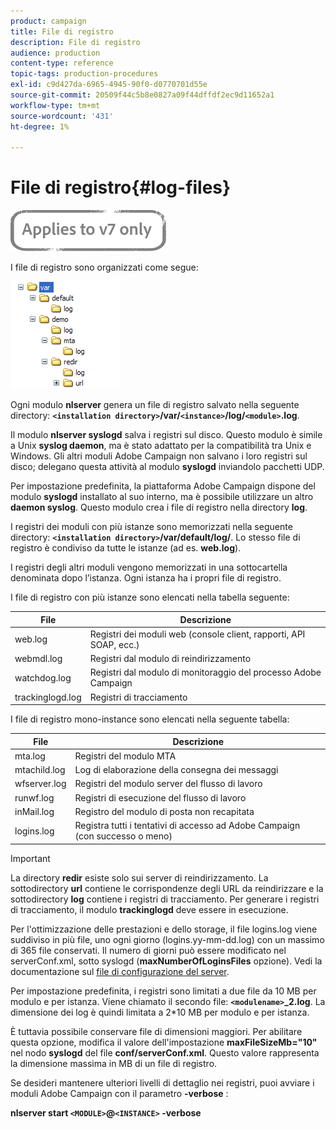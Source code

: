 ```yaml
---
product: campaign
title: File di registro
description: File di registro
audience: production
content-type: reference
topic-tags: production-procedures
exl-id: c9d427da-6965-4945-90f0-d0770701d55e
source-git-commit: 20509f44c5b8e0827a09f44dffdf2ec9d11652a1
workflow-type: tm+mt
source-wordcount: '431'
ht-degree: 1%

---
```


# File di registro{#log-files}

![](../../assets/v7-only.svg)

I file di registro sono organizzati come segue:

![](assets/d_ncs_directory.png)

Ogni modulo **nlserver** genera un file di registro salvato nella seguente directory: **`<installation directory>`/var/`<instance>`/log/`<module>`.log**.

Il modulo **nlserver syslogd** salva i registri sul disco. Questo modulo è simile a Unix **syslog daemon**, ma è stato adattato per la compatibilità tra Unix e Windows. Gli altri moduli Adobe Campaign non salvano i loro registri sul disco; delegano questa attività al modulo **syslogd** inviandolo pacchetti UDP.

Per impostazione predefinita, la piattaforma Adobe Campaign dispone del modulo **syslogd** installato al suo interno, ma è possibile utilizzare un altro **daemon syslog**. Questo modulo crea i file di registro nella directory **log**.

I registri dei moduli con più istanze sono memorizzati nella seguente directory: **`<installation directory>`/var/default/log/**. Lo stesso file di registro è condiviso da tutte le istanze (ad es. **web.log**).

I registri degli altri moduli vengono memorizzati in una sottocartella denominata dopo l’istanza. Ogni istanza ha i propri file di registro.

I file di registro con più istanze sono elencati nella tabella seguente:

| File | Descrizione |
|---|---|
| web.log | Registri dei moduli web (console client, rapporti, API SOAP, ecc.) |
| webmdl.log | Registri dal modulo di reindirizzamento |
| watchdog.log | Registri dal modulo di monitoraggio del processo Adobe Campaign |
| trackinglogd.log | Registri di tracciamento |

I file di registro mono-instance sono elencati nella seguente tabella:

| File | Descrizione |
|---|---|
| mta.log | Registri del modulo MTA |
| mtachild.log | Log di elaborazione della consegna dei messaggi |
| wfserver.log | Registri del modulo server del flusso di lavoro |
| runwf.log | Registri di esecuzione del flusso di lavoro |
| inMail.log | Registro del modulo di posta non recapitata |
| logins.log | Registra tutti i tentativi di accesso ad Adobe Campaign (con successo o meno) |

>[!IMPORTANT]
>
>La directory **redir** esiste solo sui server di reindirizzamento. La sottodirectory **url** contiene le corrispondenze degli URL da reindirizzare e la sottodirectory **log** contiene i registri di tracciamento. Per generare i registri di tracciamento, il modulo **trackinglogd** deve essere in esecuzione.

Per l&#39;ottimizzazione delle prestazioni e dello storage, il file logins.log viene suddiviso in più file, uno ogni giorno (logins.yy-mm-dd.log) con un massimo di 365 file conservati. Il numero di giorni può essere modificato nel serverConf.xml, sotto syslogd (**maxNumberOfLoginsFiles** opzione). Vedi la documentazione sul [file di configurazione del server](../../installation/using/the-server-configuration-file.md#syslogd).

Per impostazione predefinita, i registri sono limitati a due file da 10 MB per modulo e per istanza. Viene chiamato il secondo file: **`<modulename>`_2.log**. La dimensione dei log è quindi limitata a 2*10 MB per modulo e per istanza.

È tuttavia possibile conservare file di dimensioni maggiori. Per abilitare questa opzione, modifica il valore dell&#39;impostazione **maxFileSizeMb=&quot;10&quot;** nel nodo **syslogd** del file **conf/serverConf.xml**. Questo valore rappresenta la dimensione massima in MB di un file di registro.

Se desideri mantenere ulteriori livelli di dettaglio nei registri, puoi avviare i moduli Adobe Campaign con il parametro **-verbose** :

**nlserver start  `<MODULE>`@`<INSTANCE>` -verbose**
